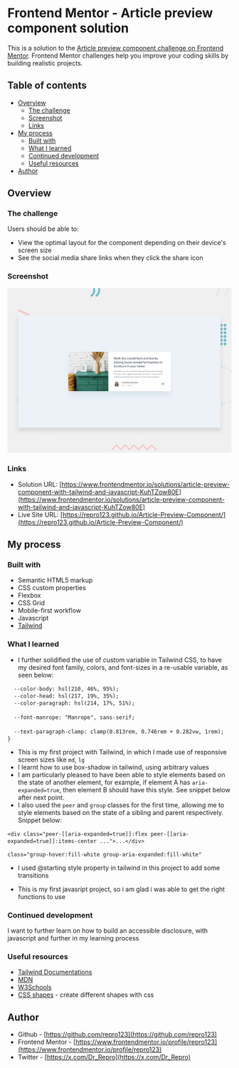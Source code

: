 # Frontend Mentor - Article preview component solution

This is a solution to the [Article preview component challenge on Frontend Mentor](https://www.frontendmentor.io/challenges/article-preview-component-dYBN_pYFT). Frontend Mentor challenges help you improve your coding skills by building realistic projects.

## Table of contents

- [Overview](#overview)
  - [The challenge](#the-challenge)
  - [Screenshot](#screenshot)
  - [Links](#links)
- [My process](#my-process)
  - [Built with](#built-with)
  - [What I learned](#what-i-learned)
  - [Continued development](#continued-development)
  - [Useful resources](#useful-resources)
- [Author](#author)

## Overview

### The challenge

Users should be able to:

- View the optimal layout for the component depending on their device's screen size
- See the social media share links when they click the share icon

### Screenshot

![](/desktop-preview.jpg)

### Links

- Solution URL: [https://www.frontendmentor.io/solutions/article-preview-component-with-tailwind-and-javascript-KuhTZow80E](https://www.frontendmentor.io/solutions/article-preview-component-with-tailwind-and-javascript-KuhTZow80E)
- Live Site URL: [https://repro123.github.io/Article-Preview-Component/](https://repro123.github.io/Article-Preview-Component/)

## My process

### Built with

- Semantic HTML5 markup
- CSS custom properties
- Flexbox
- CSS Grid
- Mobile-first workflow
- Javascript
- [Tailwind](https://tailwindcss.com/)

### What I learned

- I further solidified the use of custom variable in Tailwind CSS, to have my desired font family, colors, and font-sizes in a re-usable variable, as seen below:

```@theme {
  --color-body: hsl(210, 46%, 95%);
  --color-head: hsl(217, 19%, 35%);
  --color-paragraph: hsl(214, 17%, 51%);

  --font-manrope: "Manrope", sans-serif;

  --text-paragraph-clamp: clamp(0.813rem, 0.746rem + 0.282vw, 1rem);
}
```

- This is my first project with Tailwind, in which I made use of responsive screen sizes like `md`, `lg`
- I learnt how to use box-shadow in tailwind, using arbitrary values
- I am particularly pleased to have been able to style elements based on the state of another element, for example, if element A has `aria-expanded=true`, then element B should have this style. See snippet below after next point.
- I also used the `peer` and `group` classes for the first time, allowing me to style elements based on the state of a sibling and parent respectively. Snippet below:

```
<div class="peer-[[aria-expanded=true]]:flex peer-[[aria-expanded=true]]:items-center ...">...</div>
```

```
class="group-hover:fill-white group-aria-expanded:fill-white"
```

- I used @starting style property in tailwind in this project to add some transitions

- This is my first javasript project, so i am glad i was able to get the right functions to use

### Continued development

I want to further learn on how to build an accessible disclosure, with javascript and further in my learning process

### Useful resources

- [Tailwind Documentations](https://tailwindcss.com)
- [MDN](https://developer.mozilla.org/en-US/)
- [W3Schools](https://www.w3schools.com/)
- [CSS shapes](https://css-tricks.com/the-shapes-of-css/) - create different shapes with css

## Author

- Github - [https://github.com/repro123](https://github.com/repro123)
- Frontend Mentor - [https://www.frontendmentor.io/profile/repro123](https://www.frontendmentor.io/profile/repro123)
- Twitter - [https://x.com/Dr_Repro](https://x.com/Dr_Repro)
